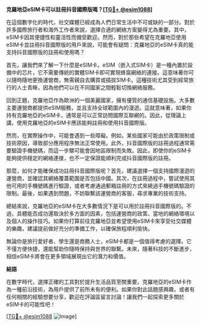 **克羅地亞eSIM卡可以註冊抖音國際版嗎？[[TG💪+ @esim1088](https://t.me/s/esim1088)]**

在這個數字化的時代，社交媒體已經成為人們日常生活中不可或缺的一部分。對於許多國際旅行者和海外工作者來說，選擇合適的網絡方案變得尤為重要。其中，eSIM卡因其便捷性和靈活性而備受歡迎。然而，對於那些希望在克羅地亞使用eSIM卡並註冊抖音國際版的用戶來說，可能會有疑問：克羅地亞的eSIM卡真的能支持抖音國際版的註冊和使用嗎？

首先，讓我們來了解一下什麼是eSIM卡。eSIM（嵌入式SIM卡）是一種內置於設備中的芯片，它不需要傳統的實體SIM卡即可實現蜂窩網絡的連接。這意味著你可以隨時隨地更換運營商，無需親自去購買或插拔SIM卡。這種技術尤其受到經常旅行的人士青睞，因為他們可以在不同國家之間輕鬆切換網絡服務。

回到正題，克羅地亞作為歐洲的一個美麗國家，擁有優質的通信基礎設施。大多數主要運營商都提供eSIM服務，並且支持全球範圍內的漫遊。這就意味著，如果你持有克羅地亞的eSIM卡，通常是可以正常訪問國際互聯網的。因此，從理論上講，使用克羅地亞的eSIM卡應該能夠註冊和使用抖音國際版。

然而，在實際操作中，可能會遇到一些障礙。例如，某些國家可能由於政策限制或技術原因，導致部分應用程序無法正常使用。此外，抖音國際版的註冊過程通常需要驗證手機號碼，而這一步驟可能會因地區限制而失敗。因此，即使你的eSIM卡能夠提供穩定的網絡連接，也不一定保證能順利完成抖音國際版的註冊。

那麼，如何才能確保成功註冊抖音國際版呢？首先，建議選擇一個支持國際漫遊的運營商，並確認其網絡覆蓋範圍是否包括中國。其次，在註冊過程中，嘗試使用其他可用的手機號碼進行驗證，或者考慮通過郵箱註冊的方式來繞過手機號碼驗證的限制。最後，如果遇到問題，不妨聯繫該運營商的客服，尋求專業的技術支持。

總結來說，克羅地亞的eSIM卡在大多數情況下是可以用於註冊抖音國際版的。不過，具體能否成功還取決於多方面的因素，包括運營商的政策、當地的網絡環境以及個人的操作技巧。如果你打算前往克羅地亞並希望使用eSIM卡來享受社交媒體的樂趣，建議提前做好充分的準備工作，以確保旅程順利愉快。

無論你是旅行愛好者、學生還是商務人士，eSIM卡都是一個值得考慮的選擇。它不僅方便快捷，還能幫助你隨時保持與世界的聯繫。未來，隨著科技的不斷進步，相信eSIM卡將會在更多領域展現出它的潛力和價值。

**結語**

在數字時代，選擇正確的工具對於提升生活品質至關重要。克羅地亞的eSIM卡作為一種前沿技術，為用戶提供了前所未有的便利。如果你對此話題感興趣，或者有任何相關的經驗想要分享，歡迎在評論區留言討論！讓我們一起探索更多關於eSIM卡的可能性吧！

[[TG💪+ @esim1088](https://t.me/s/esim1088) ![Image](https://i.postimg.cc/4NQfJmqS/Snipaste-2025-05-13-00-14-12.png)]